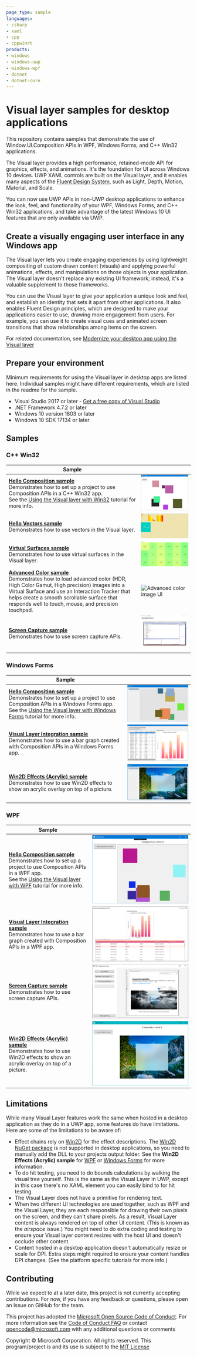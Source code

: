 ```yaml
---
page_type: sample
languages:
- csharp
- xaml
- cpp
- cppwinrt
products:
- windows
- windows-uwp
- windows-wpf
- dotnet
- dotnet-core
---
```


# Visual layer samples for desktop applications

This repository contains samples that demonstrate the use of Window.UI.Composition APIs in WPF, Windows Forms, and C++ Win32 applications.

The Visual layer provides a high performance, retained-mode API for graphics, effects, and animations. It's the foundation for UI across Windows 10 devices. UWP XAML controls are built on the Visual layer, and it enables many aspects of the [Fluent Design System](../design/fluent-design-system/index.md), such as Light, Depth, Motion, Material, and Scale.

You can now use UWP APIs in non-UWP desktop applications to enhance the look, feel, and functionality of your WPF, Windows Forms, and C++ Win32 applications, and take advantage of the latest Windows 10 UI features that are only available via UWP.

## Create a visually engaging user interface in any Windows app

The Visual layer lets you create engaging experiences by using lightweight compositing of custom drawn content (visuals) and applying powerful animations, effects, and manipulations on those objects in your application. The Visual layer doesn't replace any existing UI framework; instead, it's a valuable supplement to those frameworks.

You can use the Visual layer to give your application a unique look and feel, and establish an identity that sets it apart from other applications. It also enables Fluent Design principles, which are designed to make your applications easier to use, drawing more engagement from users. For example, you can use it to create visual cues and animated screen transitions that show relationships among items on the screen.

For related documentation, see [Modernize your desktop app using the Visual layer](https://docs.microsoft.com/windows/uwp/composition/visual-layer-in-desktop-apps)

## Prepare your environment

Minimum requirements for using the Visual layer in desktop apps are listed here. Individual samples might have different requirements, which are listed in the readme for the sample.

- Visual Studio 2017 or later - [Get a free copy of Visual Studio](http://go.microsoft.com/fwlink/?LinkID=280676)
- .NET Framework 4.7.2 or later
- Windows 10 version 1803 or later
- Windows 10 SDK 17134 or later

## Samples

### C++ Win32

| Sample |  |
| - | - |
| [**Hello Composition sample**](https://github.com/Microsoft/Windows.UI.Composition-Win32-Samples/tree/master/cpp/HelloComposition)</br>Demonstrates how to set up a project to use Composition APIs in a C++ Win32 app.</br>See the [Using the Visual layer with Win32](https://docs.microsoft.com/windows/uwp/composition/using-the-visual-layer-with-win32) tutorial for more info. | ![Hello Composition sample](images/hello-comp-win32.png) |
| [**Hello Vectors sample**](https://github.com/Microsoft/Windows.UI.Composition-Win32-Samples/tree/master/cpp/HelloVectors)</br>Demonstrates how to use vectors in the Visual layer. | ![Vector graphics UI](images/hello-vectors-win32.png)   |
| [**Virtual Surfaces sample**](https://github.com/Microsoft/Windows.UI.Composition-Win32-Samples/tree/master/cpp/VirtualSurfaces)</br>Demonstrates how to use virtual surfaces in the Visual layer. | ![Virtual surfaces UI](images/virtual-surfaces-win32.png)  |
| [**Advanced Color sample**](https://github.com/Microsoft/Windows.UI.Composition-Win32-Samples/tree/master/cpp/AdvancedColorImages)</br>Demonstrates how to load advanced color (HDR, High Color Gamut, High precision) images into a Virtual Surface and use an Interaction Tracker that helps create a smooth scrollable surface that responds well to touch, mouse, and precision touchpad. | ![Advanced color image UI](images/advanced-color-win32.png)  |
| [**Screen Capture sample**](https://github.com/Microsoft/Windows.UI.Composition-Win32-Samples/tree/master/cpp/ScreenCaptureforHWND)</br>Demonstrates how to use screen capture APIs. | ![Screen capture UI](images/screen-capture-win32.png)  |

### Windows Forms

| Sample |  |
| - | - |
| [**Hello Composition sample**](https://github.com/Microsoft/Windows.UI.Composition-Win32-Samples/tree/master/dotnet/WinForms/HelloComposition)</br>Demonstrates how to set up a project to use Composition APIs in a Windows Forms app.</br>See the [Using the Visual layer with Windows Forms](https://docs.microsoft.com/windows/uwp/composition/using-the-visual-layer-with-windows-forms) tutorial for more info. | ![Hello Composition sample](images/hello-comp-wf.png) |
| [**Visual Layer Integration sample**](https://github.com/Microsoft/Windows.UI.Composition-Win32-Samples/tree/master/dotnet/WinForms/VisualLayerIntegration)</br>Demonstrates how to use a bar graph created with Composition APIs in a Windows Forms app. | ![Bar graph UI](images/bar-graph-winforms.png) |
| [**Win2D Effects (Acrylic) sample**](https://github.com/Microsoft/Windows.UI.Composition-Win32-Samples/tree/master/dotnet/WinForms/AcrylicEffect)</br>Demonstrates how to use Win2D effects to show an acrylic overlay on top of a picture. | ![Acrylic effect](images/acrylic-effect-winforms.png) |

### WPF

| Sample |  |
| - | - |
| [**Hello Composition sample**](https://github.com/Microsoft/Windows.UI.Composition-Win32-Samples/tree/master/dotnet/WPF/HelloComposition)</br>Demonstrates how to set up a project to use Composition APIs in a WPF app.</br>See the [Using the Visual layer with WPF](https://docs.microsoft.com/windows/uwp/composition/using-the-visual-layer-with-wpf) tutorial for more info. | ![Hello Composition sample](images/hello-comp-wpf.png) |
| [**Visual Layer Integration sample**](https://github.com/Microsoft/Windows.UI.Composition-Win32-Samples/tree/master/dotnet/WPF/VisualLayerIntegration)</br>Demonstrates how to use a bar graph created with Composition APIs in a WPF app. | ![Bar graph UI](images/bar-graph-wpf.png) |
| [**Screen Capture sample**](https://github.com/Microsoft/Windows.UI.Composition-Win32-Samples/tree/master/dotnet/WPF/ScreenCapture)</br>Demonstrates how to use screen capture APIs. | ![Screen capture UI](images/capture-wpf.png) |
| [**Win2D Effects (Acrylic) sample**](https://github.com/Microsoft/Windows.UI.Composition-Win32-Samples/tree/master/dotnet/WPF/AcrylicEffect)</br>Demonstrates how to use Win2D effects to show an acrylic overlay on top of a picture. | ![Acrylic effect](images/acrlyic-effect-wpf.png) |

## Limitations

While many Visual Layer features work the same when hosted in a desktop application as they do in a UWP app, some features do have limitations. Here are some of the limitations to be aware of:

- Effect chains rely on [Win2D](http://microsoft.github.io/Win2D/html/Introduction.htm) for the effect descriptions. The [Win2D NuGet package](https://www.nuget.org/packages/Win2D.uwp) is not supported in desktop applications, so you need to manually add the DLL to your projects output folder. See the **Win2D Effects (Acrylic) sample** for [WPF](https://github.com/Microsoft/Windows.UI.Composition-Win32-Samples/tree/master/dotnet/WPF/AcrylicEffect) or [Windows Forms](https://github.com/Microsoft/Windows.UI.Composition-Win32-Samples/tree/master/dotnet/WinForms/AcrylicEffect) for more information.
- To do hit testing, you need to do bounds calculations by walking the visual tree yourself. This is the same as the Visual Layer in UWP, except in this case there's no XAML element you can easily bind to for hit testing.
- The Visual Layer does not have a primitive for rendering text.
- When two different UI technologies are used together, such as WPF and the Visual Layer, they are each responsible for drawing their own pixels on the screen, and they can't share pixels. As a result, Visual Layer content is always rendered on top of other UI content. (This is known as the _airspace_ issue.) You might need to do extra coding and testing to ensure your Visual layer content resizes with the host UI and doesn't occlude other content.
- Content hosted in a desktop application doesn't automatically resize or scale for DPI. Extra steps might required to ensure your content handles DPI changes. (See the platform specific tutorials for more info.)

## Contributing

While we expect to at a later date, this project is not currently accepting contributions. For now, if you have any feedback or questions, please open an Issue on GitHub for the team.

This project has adopted the [Microsoft Open Source Code of Conduct](https://opensource.microsoft.com/codeofconduct/).
For more information see the [Code of Conduct FAQ](https://opensource.microsoft.com/codeofconduct/faq/)
or contact [opencode@microsoft.com](mailto:opencode@microsoft.com) with any additional questions or comments

Copyright &copy; Microsoft Corporation. All rights reserved.
This program/project is and its use is subject to the [MIT License](LICENSE)
